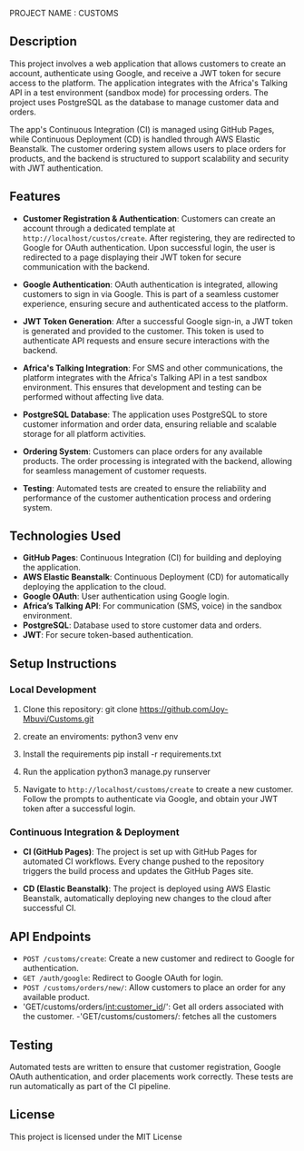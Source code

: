 PROJECT NAME : CUSTOMS

## Description

This project involves a web application that allows customers to create an account, authenticate using Google, and receive a JWT token for secure access to the platform. The application integrates with the Africa's Talking API in a test environment (sandbox mode) for processing orders. The project uses PostgreSQL as the database to manage customer data and orders.

The app's Continuous Integration (CI) is managed using GitHub Pages, while Continuous Deployment (CD) is handled through AWS Elastic Beanstalk. The customer ordering system allows users to place orders for products, and the backend is structured to support scalability and security with JWT authentication.

## Features

- **Customer Registration & Authentication**: Customers can create an account through a dedicated template at `http://localhost/custos/create`. After registering, they are redirected to Google for OAuth authentication. Upon successful login, the user is redirected to a page displaying their JWT token for secure communication with the backend.
  
- **Google Authentication**: OAuth authentication is integrated, allowing customers to sign in via Google. This is part of a seamless customer experience, ensuring secure and authenticated access to the platform.

- **JWT Token Generation**: After a successful Google sign-in, a JWT token is generated and provided to the customer. This token is used to authenticate API requests and ensure secure interactions with the backend.

- **Africa's Talking Integration**: For SMS and other communications, the platform integrates with the Africa's Talking API in a test sandbox environment. This ensures that development and testing can be performed without affecting live data.

- **PostgreSQL Database**: The application uses PostgreSQL to store customer information and order data, ensuring reliable and scalable storage for all platform activities.

- **Ordering System**: Customers can place orders for any available products. The order processing is integrated with the backend, allowing for seamless management of customer requests.

- **Testing**: Automated tests are created to ensure the reliability and performance of the customer authentication process and ordering system.

## Technologies Used

- **GitHub Pages**: Continuous Integration (CI) for building and deploying the application.
- **AWS Elastic Beanstalk**: Continuous Deployment (CD) for automatically deploying the application to the cloud.
- **Google OAuth**: User authentication using Google login.
- **Africa’s Talking API**: For communication (SMS, voice) in the sandbox environment.
- **PostgreSQL**: Database used to store customer data and orders.
- **JWT**: For secure token-based authentication.

## Setup Instructions

### Local Development

1. Clone this repository:
   git clone https://github.com/Joy-Mbuvi/Customs.git

2. create an enviroments:
python3 venv env


3. Install the requirements
 pip install -r requirements.txt

 4. Run the application
 python3 manage.py runserver

5. Navigate to `http://localhost/customs/create` to create a new customer. Follow the prompts to authenticate via Google, and obtain your JWT token after a successful login.

### Continuous Integration & Deployment

- **CI (GitHub Pages)**: The project is set up with GitHub Pages for automated CI workflows. Every change pushed to the repository triggers the build process and updates the GitHub Pages site.

- **CD (Elastic Beanstalk)**: The project is deployed using AWS Elastic Beanstalk, automatically deploying new changes to the cloud after successful CI.

## API Endpoints

- `POST /customs/create`: Create a new customer and redirect to Google for authentication.
- `GET /auth/google`: Redirect to Google OAuth for login.
- `POST /customs/orders/new/`: Allow customers to place an order for any available product.
- 'GET/customs/orders/<int:customer_id>/': Get all orders associated with the customer.
-'GET/customs/customers/: fetches all the customers

## Testing

Automated tests are written to ensure that customer registration, Google OAuth authentication, and order placements work correctly. These tests are run automatically as part of the CI pipeline.
## License

This project is licensed under the MIT License 



